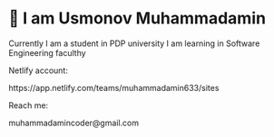 # 👋 I am Usmonov Muhammadamin
Currently I am a student in PDP university
I am learning in Software Engineering faculthy

<p> Netlify account: </p> <a> https://app.netlify.com/teams/muhammadamin633/sites </a> 
<p> Reach me: </p> <a> muhammadamincoder@gmail.com </a> 
